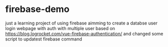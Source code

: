 # firebase-demo
just a learning project of using firebase
aimming to create a databse user login webpage with auth with multiple user
based on https://blog.logrocket.com/vue-firebase-authentication/ 
and changed some script to updatest firebase command
